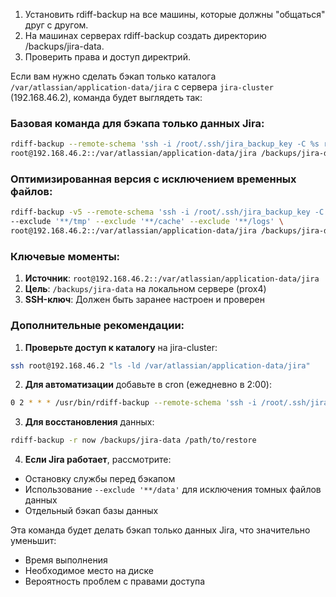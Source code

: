 1. Установить rdiff-backup на все машины, которые должны "общаться" друг с другом.
2. На машинах серверах rdiff-backup создать директорию /backups/jira-data.
3. Проверить права и доступ директрий.



Если вам нужно сделать бэкап только каталога `/var/atlassian/application-data/jira` с сервера `jira-cluster` (192.168.46.2), команда будет выглядеть так:

### Базовая команда для бэкапа только данных Jira:
```bash
rdiff-backup --remote-schema 'ssh -i /root/.ssh/jira_backup_key -C %s rdiff-backup --server' \
root@192.168.46.2::/var/atlassian/application-data/jira /backups/jira-data
```

### Оптимизированная версия с исключением временных файлов:
```bash
rdiff-backup -v5 --remote-schema 'ssh -i /root/.ssh/jira_backup_key -C %s rdiff-backup --server' \
--exclude '**/tmp' --exclude '**/cache' --exclude '**/logs' \
root@192.168.46.2::/var/atlassian/application-data/jira /backups/jira-data
```

### Ключевые моменты:
1. **Источник**: `root@192.168.46.2::/var/atlassian/application-data/jira`
2. **Цель**: `/backups/jira-data` на локальном сервере (prox4)
3. **SSH-ключ**: Должен быть заранее настроен и проверен

### Дополнительные рекомендации:

1. **Проверьте доступ к каталогу** на jira-cluster:
```bash
ssh root@192.168.46.2 "ls -ld /var/atlassian/application-data/jira"
```

2. **Для автоматизации** добавьте в cron (ежедневно в 2:00):
```bash
0 2 * * * /usr/bin/rdiff-backup --remote-schema 'ssh -i /root/.ssh/jira_backup_key -C %s rdiff-backup --server' root@192.168.46.2::/var/atlassian/application-data/jira /backups/jira-data >> /var/log/jira_backup.log 2>&1
```

3. **Для восстановления** данных:
```bash
rdiff-backup -r now /backups/jira-data /path/to/restore
```

4. **Если Jira работает**, рассмотрите:
- Остановку службы перед бэкапом
- Использование `--exclude '**/data'` для исключения томных файлов данных
- Отдельный бэкап базы данных

Эта команда будет делать бэкап только данных Jira, что значительно уменьшит:
- Время выполнения
- Необходимое место на диске
- Вероятность проблем с правами доступа
